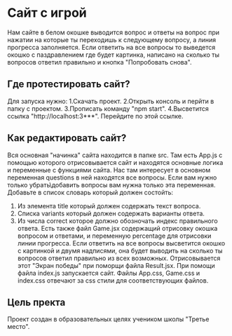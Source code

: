 # Сайт с игрой

Нам сайте в белом окошке выводится вопрос и ответы на вопрос при нажатии на которые ты переходишь к следующему вопросу, а линия прогресса заполняется. 
Если ответить на все вопросы то выведется окошко с паздравлением где будет картинка, написано на сколько ты вопросов ответил правильно и кнопка "Попробовать снова".

## Где протестировать сайт?

Для запуска нужно:
1.Скачать проект.
2.Открыть консоль и перйти в папку с проектом.
3.Прописать команду "npm start".
4.Высветится ссылка "http://localhost:3***". Перейдите по этой ссылке.

## Как редактировать сайт?

Вся основная "начинка" сайта находится в папке src.
Там есть App.js с помощью которого отрисовывается сайт и находятся основные логика и переменные с функциями сайта.
Нас там интересует в основном переменная questions в ней находятся все вопросы.
Если вам нужно только убрать\добавить вопросы вам нужна только эта переменная.
Добавьте в список словарь который должен состойть:
1. Из элемента title который должен содержать текст вопроса.
2. Списка variants который должен содержать варианты ответа.
3. Из числа correct которое должно обозночать индекс правильного ответа.
Есть также файл Game.jsx содержащий отрисовку окошка вопросом и  ответами, и переменную percentage для отрисовки линии прогресса.
Если ответить на все вопросы высветится окошко с картинкой и двумя надписями, она будет  выводить на сколько ты вопросов ответил правильно из всех возможных.
Отрисовывается этот "Экран победы" при поморщи файла Result.jsx.
При помощи файла index.js запускается сайт.
Файлы App.css, Game.css и index.css отвечают за css стили для соответствующих файлов.

## Цель пректа

Проект создан в образовательных целях учеником школы "Третье место".